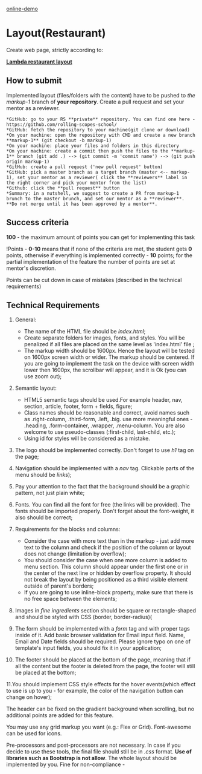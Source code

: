 [online-demo](https://taroxlin.github.io/layout-restaurant-rsSchool/layout-restaurant/index.html)


# Layout(Restaurant)

Create web page, strictly according to:

**[Lambda restaurant layout](https://www.dropbox.com/s/xvhx2kxlvzxu5n0/Restaurant_2.psd?dl=0)**

## How to submit

Implemented layout (files/folders with the content) have to be pushed to *the markup-1* branch of **your repository**. Create a pull request and set your mentor as a reviewer.

```
*GitHub: go to your RS **private** repository. You can find one here - https://github.com/rolling-scopes-school/
*GitHub: fetch the repository to your machine(git clone or download)
*On your machine: open the repository with CMD and create a new branch **markup-1** (git checkout -b markup-1)
*On your machine: place your files and folders in this directory
*On your machine: create a commit then push the files to the **markup-1** branch (git add .) --> (git commit -m 'commit name') --> (git push origin markup-1)
*GitHub: create a pull request ('new pull request' button)
*GitHub: pick a master branch as a target branch (master <-- markup-1), set your mentor as a reviewer( click the **reviewers** label in the right corner and pick your mentor from the list)
*Github: click the **pull request** button
*Summary: in a nutshell, we suggest to create a PR from markup-1 brunch to the master brunch, and set our mentor as a **reviewer**. **Do not merge until it has been approved by a mentor**.
```

## Success criteria

**100** - the maximum amount of points you can get for implementing this task

!Points - **0-10** means that if none of the criteria are met, the student gets **0** points, otherwise if everything is implemented correctly - **10** points; for the partial implementation of the feature the number of points are set at mentor's discretion.

Points can be cut down in case of mistakes (described in the technical requirements)

## Technical Requirements

1. General:
    - The name of the HTML file should be *index.html*;
    - Create separate folders for images, fonts, and styles. You will be penalized if all files are placed on the same level as 'index.html' file ;
    - The markup width should be 1600px. Hence the layout will be tested on 1600px screen width or wider. The markup should be centered. If you are going to implement the task on the device with screen width lower then 1600px, the scrollbar will appear, and it is Ok (you can use zoom out);

2. Semantic layout:
	 - HTML5 semantic tags should be used.For example header, nav, section, article, footer, form + fields, figure;
	 - Class names should be reasonable and correct, avoid names such as .right-column, .third-form, .left, .big. use more meaningful ones - .heading, .form-container, .wrapper, .menu-column. You are also welcome to use pseudo-classes (:first-child, last-child, etc.);
	 - Using id for styles will be considered as a mistake.

3. The logo should be implemented correctly. Don't forget to use *h1* tag on the page;

4. Navigation should be implemented with a *nav* tag. Clickable parts of the menu should be *links*);

5. Pay your attention to the fact that the background should be a graphic pattern, not just plain white;

6. Fonts. You can find all the font for free (the links will be provided). The fonts should be imported properly. Don't forget about the font-weight, it also should be correct;

7. Requirements for the blocks and columns:
	 - Consider the case with more text than in the markup - just add more text to the column and check if the position of the column or layout does not change (limitation by overflow);
	 - You should consider the case when one more column is added to menu section. This column should appear under the first one or in the center of the next line or hidden by overflow property. It should not break the layout by being positioned as a third visible element outside of parent's borders;
	 - If you are going to use inline-block property, make sure that there is no free space between the elements;

8. Images in *fine ingredients* section should be square or rectangle-shaped and should be styled with CSS (border, border-radius)(

9. The form should be implemented with a *form* tag and with proper tags inside of it. Add basic browser validation for Email input field. Name, Email and Date fields should be required. Please ignore typo on one of template's input fields, you should fix it in your application;

10. The footer should be placed at the bottom of the page, meaning that if all the content but the footer is deleted from the page, the footer will still be placed at the bottom;

11.You should implement CSS style effects for the hover events(which effect to use is up to you - for example, the color of the navigation button can change on hover);

The header can be fixed on the gradient background when scrolling, but no additional points are added for this feature.

You may use any grid markup you want (e.g.: Flex or Grid). Font-awesome can be used for icons.

Pre-processors and post-processors are not necessary. In case if you decide to use these tools, the final file should still be in *.css* format. **Use of libraries such as Bootstrap is not allow**. The whole layout should be implemented by you. Fine for non-compliance -

